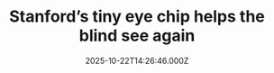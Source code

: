 ---
title: "Stanford’s tiny eye chip helps the blind see again"
date: 2025-10-22T14:26:46.000Z
category: Health
externalLink: "https://www.sciencedaily.com/releases/2025/10/251022023118.htm"
image: ""
excerpt: "A wireless eye implant developed at Stanford Medicine has restored reading ability to people with advanced macular degeneration. The PRIMA chip works with smart glasses to replace lost photoreceptors using infrared light. Most trial participants regained functional vision, reading books and recognizing signs. Researchers are now developing higher-resolution versions that could eventually provide near-normal sight.…"
---